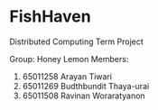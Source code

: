 # FishHaven

Distributed Computing Term Project

Group: Honey Lemon
Members:
1. 65011258 Arayan Tiwari
2. 65011269 Budthbundit Thaya-urai
3. 65011508 Ravinan Woraratyanon